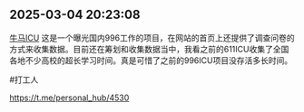 
## 2025-03-04 20:23:08

[牛马ICU](https://www.xn--11xs86f.icu/zh-CN) 这是一个曝光国内996工作的项目，在网站的首页上还提供了调查问卷的方式来收集数据。目前还在筹划和收集数据当中，我看之前的611ICU收集了全国各地不少高校的超长学习时间。真是可惜了之前的996ICU项目没存活多长时间。

\#打工人

https://t.me/personal_hub/4530
